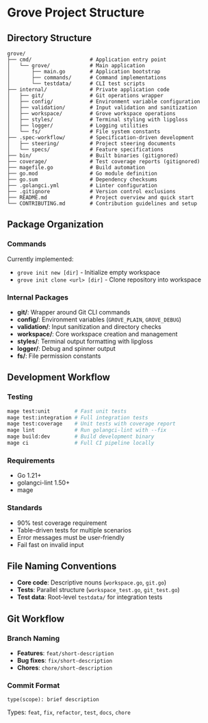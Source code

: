 # Grove Project Structure

## Directory Structure

```
grove/
├── cmd/                   # Application entry point
│   └── grove/             # Main application
│       ├── main.go        # Application bootstrap
│       ├── commands/      # Command implementations
│       └── testdata/      # CLI test scripts
├── internal/              # Private application code
│   ├── git/               # Git operations wrapper
│   ├── config/            # Environment variable configuration
│   ├── validation/        # Input validation and sanitization
│   ├── workspace/         # Grove workspace operations
│   ├── styles/            # Terminal styling with lipgloss
│   ├── logger/            # Logging utilities
│   └── fs/                # File system constants
├── .spec-workflow/        # Specification-driven development
│   ├── steering/          # Project steering documents
│   └── specs/             # Feature specifications
├── bin/                   # Built binaries (gitignored)
├── coverage/              # Test coverage reports (gitignored)
├── magefile.go            # Build automation
├── go.mod                 # Go module definition
├── go.sum                 # Dependency checksums
├── .golangci.yml          # Linter configuration
├── .gitignore             # Version control exclusions
├── README.md              # Project overview and quick start
└── CONTRIBUTING.md        # Contribution guidelines and setup
```

## Package Organization

### Commands

Currently implemented:

- `grove init new [dir]` - Initialize empty workspace
- `grove init clone <url> [dir]` - Clone repository into workspace

### Internal Packages

- **git/**: Wrapper around Git CLI commands
- **config/**: Environment variables (`GROVE_PLAIN`, `GROVE_DEBUG`)
- **validation/**: Input sanitization and directory checks
- **workspace/**: Core workspace creation and management
- **styles/**: Terminal output formatting with lipgloss
- **logger/**: Debug and spinner output
- **fs/**: File permission constants

## Development Workflow

### Testing

```bash
mage test:unit        # Fast unit tests
mage test:integration # Full integration tests
mage test:coverage    # Unit tests with coverage report
mage lint             # Run golangci-lint with --fix
mage build:dev        # Build development binary
mage ci               # Full CI pipeline locally
```

### Requirements

- Go 1.21+
- golangci-lint 1.50+
- mage

### Standards

- 90% test coverage requirement
- Table-driven tests for multiple scenarios
- Error messages must be user-friendly
- Fail fast on invalid input

## File Naming Conventions

- **Core code**: Descriptive nouns (`workspace.go`, `git.go`)
- **Tests**: Parallel structure (`workspace_test.go`, `git_test.go`)
- **Test data**: Root-level `testdata/` for integration tests

## Git Workflow

### Branch Naming

- **Features**: `feat/short-description`
- **Bug fixes**: `fix/short-description`
- **Chores**: `chore/short-description`

### Commit Format

```
type(scope): brief description
```

Types: `feat`, `fix`, `refactor`, `test`, `docs`, `chore`

